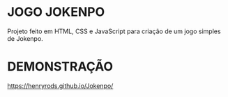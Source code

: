 # JOGO JOKENPO

Projeto feito em HTML, CSS e JavaScript para criação de um jogo simples de Jokenpo.

# DEMONSTRAÇÃO
https://henryrods.github.io/Jokenpo/